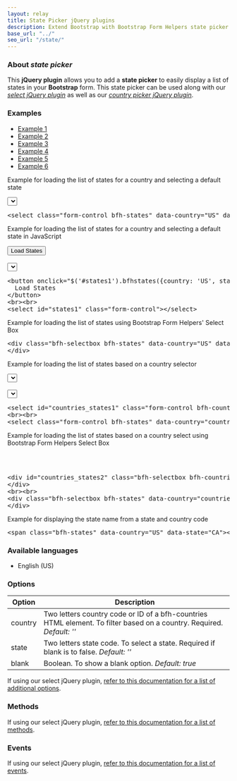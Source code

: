 ```yaml
---
layout: relay
title: State Picker jQuery plugins
description: Extend Bootstrap with Bootstrap Form Helpers state picker jQuery plugins.
base_url: "../"
seo_url: "/state/"
---
```


### About *state picker*

This **jQuery plugin** allows you to add a **state picker** to easily display a list
of states in your **Bootstrap** form. This state picker can be used along with our [*select jQuery plugin*](../select/)
as well as our [*country picker jQuery plugin*](../country/).


### Examples

<ul id="example-tab" class="nav nav-tabs">
  <li class="active">
    <a href="#example1" data-toggle="tab">Example 1</a>
  </li>
  <li>
    <a href="#example2" data-toggle="tab">Example 2</a>
  </li>
  <li>
    <a href="#example3" data-toggle="tab">Example 3</a>
  </li>
  <li>
    <a href="#example4" data-toggle="tab">Example 4</a>
  </li>
  <li>
    <a href="#example5" data-toggle="tab">Example 5</a>
  </li>
  <li>
    <a href="#example6" data-toggle="tab">Example 6</a>
  </li>
</ul>
<div id="example-content" class="tab-content">
  <div class="tab-pane fade in active" id="example1">
    <form class="example form-inline">
      <p>Example for loading the list of states for a country and selecting a default state</p>
	  <select class="form-control bfh-states" data-country="US" data-state="CA"></select>
	</form>
	<pre class="prettyprint">&lt;select class="form-control bfh-states" data-country="US" data-state="CA"&gt;&lt;/select&gt;</pre>
  </div>
  <div class="tab-pane fade" id="example2">
    <form class="example form-inline">
      <p>Example for loading the list of states for a country and selecting a default state in JavaScript</p>
	  <button onclick="$('#states1').bfhstates({country: 'US', state: 'CA'});return false;" class="btn">Load States</button>
	  <br><br>
	  <select id="states1" class="form-control"></select>
	</form>
	<pre class="prettyprint">&lt;button onclick="$('#states1').bfhstates({country: 'US', state: 'CA'})" class="btn"&gt;
  Load States
&lt;/button&gt;
&lt;br&gt;&lt;br&gt;
&lt;select id="states1" class="form-control"&gt;&lt;/select&gt;</pre>
  </div>
  <div class="tab-pane fade" id="example3">
    <form class="example form-inline">
      <p>Example for loading the list of states using Bootstrap Form Helpers' Select Box</p>
	  <div class="bfh-selectbox bfh-states" data-country="US" data-state="CA">
	  </div>
	</form>
	<pre class="prettyprint">&lt;div class="bfh-selectbox bfh-states" data-country="US" data-state="CA"&gt;
&lt;/div&gt;</pre>
  </div>
  <div class="tab-pane fade" id="example4">
    <form class="example form-inline">
      <p>Example for loading the list of states based on a country selector</p>
	  <select id="countries_states1" class="form-control bfh-countries" data-country="US"></select>
	  <br><br>
	  <select class="form-control bfh-states" data-country="countries_states1"></select>
	</form>
	<pre class="prettyprint">&lt;select id="countries_states1" class="form-control bfh-countries" data-country="US"&gt;&lt;/select&gt;
&lt;br&gt;&lt;br&gt;
&lt;select class="form-control bfh-states" data-country="countries_states1"&gt;&lt;/select&gt;</pre>
  </div>
  <div class="tab-pane fade" id="example5">
    <form class="example form-inline">
      <p>Example for loading the list of states based on a country select using Bootstrap Form Helpers Select Box</p>
	  <div id="countries_states2" class="bfh-selectbox bfh-countries" data-country="US">
	  </div>
	  <br><br>
	  <div class="bfh-selectbox bfh-states" data-country="countries_states2">
	  </div>
	</form>
	<pre class="prettyprint">&lt;div id="countries_states2" class="bfh-selectbox bfh-countries" data-country="US"&gt;
&lt;/div&gt;
&lt;br&gt;&lt;br&gt;
&lt;div class="bfh-selectbox bfh-states" data-country="countries_states2"&gt;
&lt;/div&gt;</pre>
  </div>
  <div class="tab-pane fade" id="example6">
    <form class="example form-inline">
      <p>Example for displaying the state name from a state and country code</p>
	  <span class="bfh-states" data-country="US" data-state="CA"></span>
	</form>
	<pre class="prettyprint">&lt;span class="bfh-states" data-country="US" data-state="CA"&gt;&lt;/span&gt;</pre>
  </div>
</div>


### Available languages

* English (US)


### Options

<table class="table table-striped">
  <thead>
    <tr>
      <th>Option</th>
      <th>Description</th>
    </tr>
  </thead>
  <tbody>
    <tr>
      <td>country</td>
      <td>Two letters country code or ID of a bfh-countries HTML element. To filter based on a country. Required. <em>Default: ''</em></td>
    </tr>
    <tr>
      <td>state</td>
      <td>Two letters state code. To select a state. Required if blank is to false. <em>Default: ''</em></td>
    </tr>
    <tr>
      <td>blank</td>
      <td>Boolean. To show a blank option. <em>Default: true</em></td>
    </tr>
  </tbody>
</table>

If using our select jQuery plugin, [refer to this documentation for a list of additional options](../select/).


### Methods

If using our select jQuery plugin, [refer to this documentation for a list of methods](../select/).


### Events

If using our select jQuery plugin, [refer to this documentation for a list of events](../select/).
